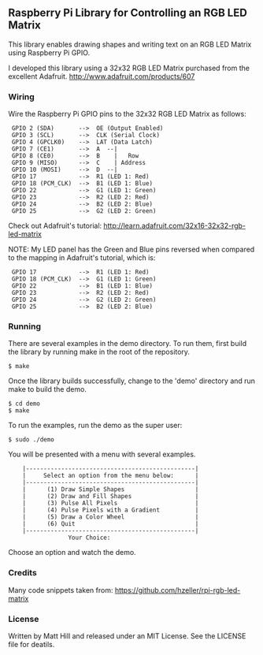 Raspberry Pi Library for Controlling an RGB LED Matrix
------------------------------------------------------

This library enables drawing shapes and writing text on an RGB LED Matrix using Raspberry Pi GPIO.

I developed this library using a 32x32 RGB LED Matrix purchased from the excellent Adafruit.
http://www.adafruit.com/products/607


### Wiring

Wire the Raspberry Pi GPIO pins to the 32x32 RGB LED Matrix as follows:

     GPIO 2 (SDA)       -->  OE (Output Enabled)
     GPIO 3 (SCL)       -->  CLK (Serial Clock)
     GPIO 4 (GPCLK0)    -->  LAT (Data Latch)
     GPIO 7 (CE1)       -->  A  --|
     GPIO 8 (CE0)       -->  B    |   Row
     GPIO 9 (MISO)      -->  C    | Address
     GPIO 10 (MOSI)     -->  D  --|
     GPIO 17            -->  R1 (LED 1: Red)
     GPIO 18 (PCM_CLK)  -->  B1 (LED 1: Blue)
     GPIO 22            -->  G1 (LED 1: Green)
     GPIO 23            -->  R2 (LED 2: Red)
     GPIO 24            -->  B2 (LED 2: Blue)
     GPIO 25            -->  G2 (LED 2: Green)


Check out Adafruit's tutorial:  http://learn.adafruit.com/32x16-32x32-rgb-led-matrix
 
NOTE: My LED panel has the Green and Blue pins reversed when compared to the mapping in Adafruit's tutorial, which is:

     GPIO 17            -->  R1 (LED 1: Red)
     GPIO 18 (PCM_CLK)  -->  G1 (LED 1: Green)
     GPIO 22            -->  B1 (LED 1: Blue)
     GPIO 23            -->  R2 (LED 2: Red)
     GPIO 24            -->  G2 (LED 2: Green)
     GPIO 25            -->  B2 (LED 2: Blue)


### Running

There are several examples in the demo directory. To run them, first build the library by running make in the root of the repository.

	$ make

Once the library builds successfully, change to the 'demo' directory and run make to build the demo.

	$ cd demo
	$ make

To run the examples, run the demo as the super user:

	$ sudo ./demo

You will be presented with a menu with several examples.

        |------------------------------------------------|
        |     Select an option from the menu below:      |
        |------------------------------------------------|
        |      (1) Draw Simple Shapes                    |
        |      (2) Draw and Fill Shapes                  |
        |      (3) Pulse All Pixels                      |
        |      (4) Pulse Pixels with a Gradient          |
        |      (5) Draw a Color Wheel                    |
        |      (6) Quit                                  |
        |------------------------------------------------|
                     Your Choice:

Choose an option and watch the demo.


### Credits

Many code snippets taken from:  https://github.com/hzeller/rpi-rgb-led-matrix


### License

Written by Matt Hill and released under an MIT License. See the LICENSE file for deatils.
